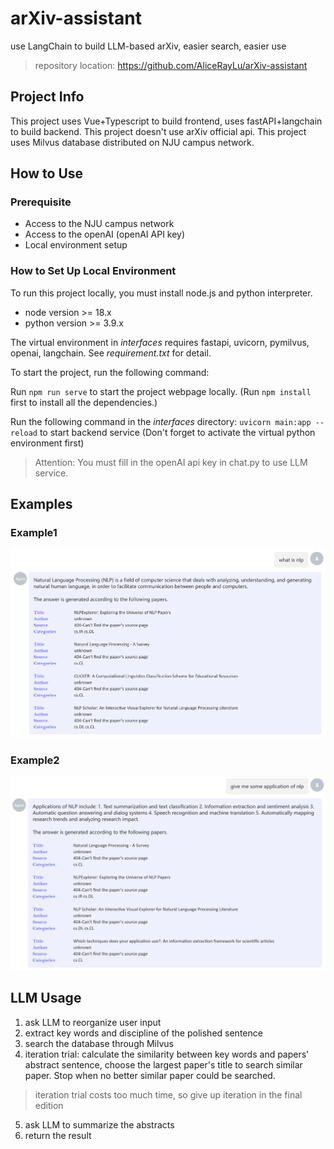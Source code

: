 # arXiv-assistant
use LangChain to build LLM-based arXiv, easier search, easier use
> repository location: https://github.com/AliceRayLu/arXiv-assistant

## Project Info
This project uses Vue+Typescript to build frontend, uses fastAPI+langchain to build backend.
This project doesn't use arXiv official api. This project uses Milvus database distributed 
on NJU campus network.

## How to Use
### Prerequisite
- Access to the NJU campus network
- Access to the openAI (openAI API key)
- Local environment setup
### How to Set Up Local Environment
To run this project locally, you must install node.js and python interpreter.
- node version >= 18.x
- python version >= 3.9.x


The virtual environment in *interfaces* requires fastapi, uvicorn, pymilvus, openai, langchain.
See *requirement.txt* for detail.


To start the project, run the following command:


Run `npm run serve` to start the project webpage locally. 
(Run `npm install` first to install all the dependencies.)


Run the following command in the *interfaces* directory: 
`uvicorn main:app --reload`
to start backend service
(Don't forget to activate the virtual python environment first)
> Attention: You must fill in the openAI api key in chat.py
> to use LLM service.

## Examples
### Example1
![example1](https://github.com/AliceRayLu/arXiv-assistant/blob/main/src/assets/example2.png?raw=true)
### Example2
![example2](https://github.com/AliceRayLu/arXiv-assistant/blob/main/src/assets/example1.png?raw=true)

## LLM Usage
1. ask LLM to reorganize user input
2. extract key words and discipline of the polished sentence
3. search the database through Milvus
4. iteration trial: calculate the similarity between key words and papers' abstract sentence, 
choose the largest paper's title to search similar paper. Stop when no better similar paper could be searched.
> iteration trial costs too much time, so give up iteration in the final edition
5. ask LLM to summarize the abstracts
6. return the result
